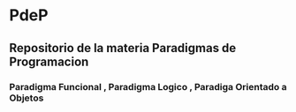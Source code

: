 # PdeP

## Repositorio de la materia Paradigmas de Programacion
### Paradigma Funcional , Paradigma Logico , Paradiga Orientado a Objetos
